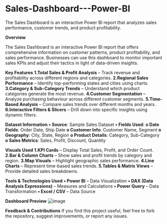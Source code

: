 # Sales-Dashboard---Power-BI
The Sales Dashboard is an interactive Power BI report that analyzes sales performance, customer trends, and product profitability.


**Overview**

The Sales Dashboard is an interactive Power BI report that offers comprehensive information on customer patterns, product profitability, and sales performance. Businesses can use this dashboard to monitor important sales KPIs and adjust their tactics in light of data-driven insights.


**Key Features**
**1.Total Sales & Profit Analysis** – Track revenue and profitability across different regions and categories.
**2.Regional Sales Performance** – Identify top-performing states and cities using  charts.
**3.Category & Sub-Category Trends** – Understand which product categories generate the most revenue.
**4.Customer Segmentation** – Analyze purchasing behaviour across different customer segments.
**5.Time-Based Analysis** – Compare sales trends over different months and years.
**6.Interactive Filters & Slicers** – Drill down into specific insights using dynamic filters.


**Dataset Information**
**•	Source**: Sample Sales Dataset
**•	Fields Used**:
 **o	Date Fields**: Order Date, Ship Date
 **o	Customer Info**: Customer Name, Segment
  **o	Geography**: City, State, Region
  **o	Product Details**: Category, Sub-Category
  **o	Sales Metrics**: Sales, Profit, Discount, Quantity
  
  
**Visuals Used**
**1.KPI Cards** – Display Total Sales, Profit, and Order Count.
**2.Bar & Column Charts** – Show sales and profit trends by category and region.
**3.Map Visuals** – Highlight geographic sales performance.
**4.Line Charts** – Represent time-based sales trends.
**5.Tables & Matrix Views** – Provide detailed sales breakdowns.


**Tools & Technologies Used**
**•	Power BI** – Data Visualization
**•	DAX (Data Analysis Expressions)** – Measures and Calculations
**•	Power Query** – Data Transformation
**•	Excel / CSV** – Data Source


**Dashboard Preview**
 ![image](https://github.com/user-attachments/assets/66a5ccc2-dfc2-47bc-a03b-5cee888202ff)

 
**Feedback & Contributions**
If you find this project useful, feel free to fork the repository, suggest improvements, or report any issues.

